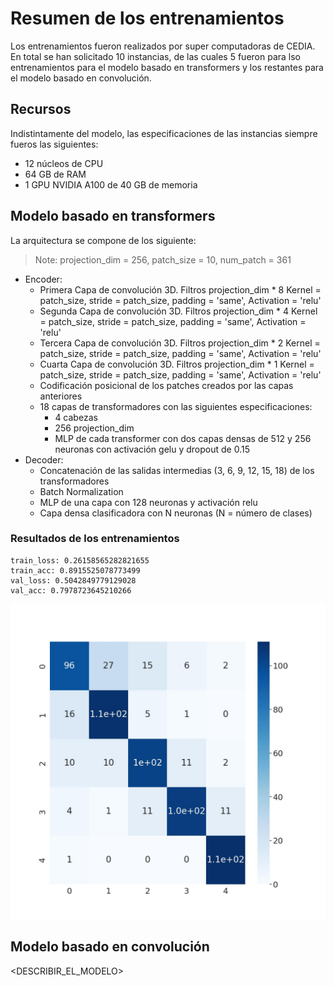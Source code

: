 # Resumen de los entrenamientos
Los entrenamientos fueron realizados por super computadoras de CEDIA. En total se han solicitado 10 instancias, de las cuales 5 fueron para lso entrenamientos para el modelo basado en transformers y los restantes para el modelo basado en convolución.

## Recursos
Indistintamente del modelo, las especificaciones de las instancias siempre fueros las siguientes:
- 12 núcleos de CPU
- 64 GB de RAM
- 1 GPU NVIDIA A100 de 40 GB de memoria

## Modelo basado en transformers
La arquitectura se compone de los siguiente:

> Note: projection_dim = 256, patch_size = 10, num_patch = 361

- Encoder:
  - Primera Capa de convolución 3D. Filtros projection_dim * 8 Kernel = patch_size, stride = patch_size, padding = 'same', Activation = 'relu'
  - Segunda Capa de convolución 3D. Filtros projection_dim * 4 Kernel = patch_size, stride = patch_size, padding = 'same', Activation = 'relu'
  - Tercera Capa de convolución 3D. Filtros projection_dim * 2 Kernel = patch_size, stride = patch_size, padding = 'same', Activation = 'relu'
  - Cuarta Capa de convolución 3D.  Filtros projection_dim * 1 Kernel = patch_size, stride = patch_size, padding = 'same', Activation = 'relu'
  - Codificación posicional de los patches creados por las capas anteriores
  - 18 capas de transformadores con las siguientes especificaciones:
    - 4 cabezas
    - 256 projection_dim
    - MLP de cada transformer con dos capas densas de 512 y 256 neuronas con activación gelu y dropout de 0.15
- Decoder:
  - Concatenación de las salidas intermedias (3, 6, 9, 12, 15, 18) de los transformadores
  - Batch Normalization
  - MLP de una capa con 128 neuronas y activación relu
  - Capa densa clasificadora con N neuronas (N = número de clases)

### Resultados de los entrenamientos
```
train_loss: 0.26158565282821655
train_acc: 0.8915525078773499
val_loss: 0.5042849779129028
val_acc: 0.7978723645210266
```

![Matrix de confusión](imgs/confusion_matrix_transformers_best.jpg)

## Modelo basado en convolución

<DESCRIBIR_EL_MODELO>